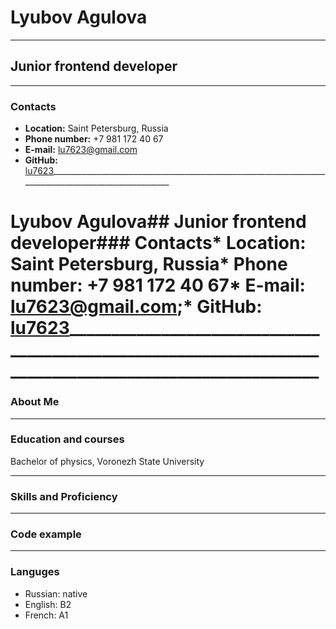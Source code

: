 # **Lyubov Agulova**
________________________________________________________________________________________________________
## Junior frontend developer
________________________________________________________________________________________________________
### Contacts
* **Location:** Saint Petersburg, Russia
* **Phone number:** +7 981 172 40 67
* **E-mail:** lu7623@gmail.com
* **GitHub:** [lu7623](https://github.com/lu7623)________________________________________________________________________________________________________

# **Lyubov Agulova**________________________________________________________________________________________________________## Junior frontend developer________________________________________________________________________________________________________### Contacts* **Location:** Saint Petersburg, Russia* **Phone number:** +7 981 172 40 67* **E-mail:** lu7623@gmail.com;* **GitHub:** [lu7623](https://github.com/lu7623)________________________________________________________________________________________________________
### About Me
________________________________________________________________________________________________________
### Education and courses
Bachelor of physics, Voronezh State University

________________________________________________________________________________________________________
### Skills and Proficiency
________________________________________________________________________________________________________
### Code example
________________________________________________________________________________________________________

### Languges
* Russian: native
* English: B2
* French: A1
